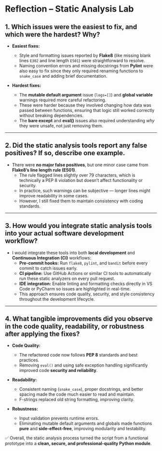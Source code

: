 #  Reflection – Static Analysis Lab

## 1. Which issues were the easiest to fix, and which were the hardest? Why?

- **Easiest fixes:**  
  - Style and formatting issues reported by **Flake8** (like missing blank lines `E302` and line length `E501`) were straightforward to resolve.  
  - Naming convention errors and missing docstrings from **Pylint** were also easy to fix since they only required renaming functions to `snake_case` and adding brief documentation.

- **Hardest fixes:**  
  - The **mutable default argument** issue (`logs=[]`) and **global variable** warnings required more careful refactoring.  
  - These were harder because they involved changing how data was passed between functions, ensuring that logic still worked correctly without breaking dependencies.  
  - The **bare except** and **eval()** issues also required understanding *why* they were unsafe, not just removing them.

---

## 2. Did the static analysis tools report any false positives? If so, describe one example.

- There were **no major false positives**, but one minor case came from **Flake8’s line length rule (E501)**.  
  - The rule flagged lines slightly over 79 characters, which is technically a PEP 8 violation but doesn’t affect functionality or security.  
  - In practice, such warnings can be subjective — longer lines might improve readability in some cases.  
  - However, I still fixed them to maintain consistency with coding standards.

---

## 3. How would you integrate static analysis tools into your actual software development workflow?

- I would integrate these tools into both **local development** and **Continuous Integration (CI)** workflows:
  - **Pre-commit hooks:** Run `flake8`, `pylint`, and `bandit` before every commit to catch issues early.
  - **CI pipeline:** Use GitHub Actions or similar CI tools to automatically run these static analyzers on every pull request.
  - **IDE integration:** Enable linting and formatting checks directly in VS Code or PyCharm so issues are highlighted in real-time.
  - This approach ensures code quality, security, and style consistency throughout the development lifecycle.

---

## 4. What tangible improvements did you observe in the code quality, readability, or robustness after applying the fixes?

- **Code Quality:**  
  - The refactored code now follows **PEP 8** standards and best practices.  
  - Removing `eval()` and using safe exception handling significantly improved code **security and reliability**.

- **Readability:**  
  - Consistent naming (`snake_case`), proper docstrings, and better spacing made the code much easier to read and maintain.  
  - F-strings replaced old string formatting, improving clarity.

- **Robustness:**  
  - Input validation prevents runtime errors.  
  - Eliminating mutable default arguments and globals made functions **pure** and **side-effect-free**, improving modularity and testability.

✅ Overall, the static analysis process turned the script from a functional prototype into a **clean, secure, and professional-quality Python module**.
